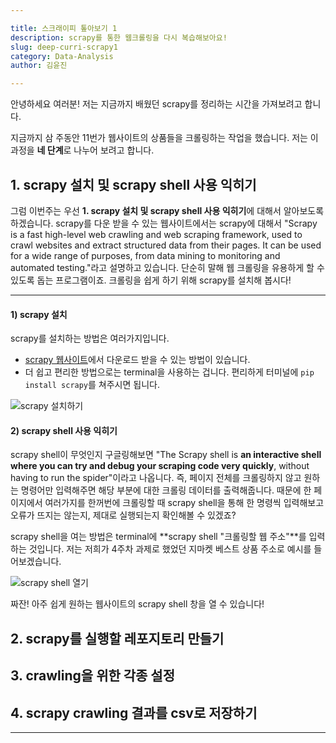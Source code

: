 ```yaml
---

title: 스크래이피 톺아보기 1
description: scrapy를 통한 웹크롤링을 다시 복습해보아요!
slug: deep-curri-scrapy1
category: Data-Analysis
author: 김윤진

---
```


안녕하세요 여러분!
저는 지금까지 배웠던 scrapy를 정리하는 시간을 가져보려고 합니다. 

지금까지 삼 주동안 11번가 웹사이트의 상품들을 크롤링하는 작업을 했습니다.
저는 이 과정을 **네 단계**로 나누어 보려고 합니다. 
## 1. scrapy 설치 및 scrapy shell 사용 익히기

그럼 이번주는 우선 **1. scrapy 설치 및 scrapy shell 사용 익히기**에 대해서 알아보도록 하겠습니다. 
scrapy를 다운 받을 수 있는 웹사이트에서는 scrapy에 대해서 "Scrapy is a fast high-level web crawling and web scraping framework, used to crawl websites and extract structured data from their pages. It can be used for a wide range of purposes, from data mining to monitoring and automated testing."라고 설명하고 있습니다. 단순히 말해 웹 크롤링을 유용하게 할 수 있도록 돕는 프로그램이죠. 크롤링을 쉽게 하기 위해 scrapy를 설치해 봅시다!

***

#### 1) scrapy 설치

scrapy를 설치하는 방법은 여러가지입니다. 

- [scrapy 웹사이트](https://docs.scrapy.org/en/latest/)에서 다운로드 받을 수 있는 방법이 있습니다. 
- 더 쉽고 편리한 방법으로는 terminal을 사용하는 겁니다. 편리하게 터미널에 ```pip install scrapy```를 쳐주시면 됩니다. 

![scrapy 설치하기](/static/deep-curri-scrapy1/1.블로그_1.png)



#### 2) scrapy shell 사용 익히기

scrapy shell이 무엇인지 구글링해보면 "The Scrapy shell is **an interactive shell where you can try and debug your scraping code very quickly**, without having to run the spider"이라고 나옵니다.  즉, 페이지 전체를 크롤링하지 않고 원하는 명령어만 입력해주면 해당 부분에 대한 크롤링 데이터를 출력해줍니다. 때문에 한 페이지에서 여러가지를 한꺼번에 크롤링할 때 scrapy shell을 통해 한 명령씩 입력해보고 오류가 뜨지는 않는지, 제대로 실행되는지 확인해볼 수 있겠죠?

scrapy shell을 여는 방법은 terminal에 **scrapy shell "크롤링할 웹 주소"**를 입력하는 것입니다. 저는 저희가 4주차 과제로 했었던 지마켓 베스트 상품 주소로 예시를 들어보겠습니다. 



![scrapy shell 열기](/deep-curri-scrapy1/1.블로그_2.png)



짜잔! 아주 쉽게 원하는 웹사이트의 scrapy shell 창을 열 수 있습니다!



## 2. scrapy를 실행할 레포지토리 만들기

## 3. crawling을 위한 각종 설정

## 4. scrapy crawling 결과를 csv로 저장하기



***
